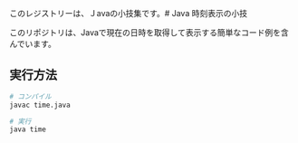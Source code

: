 このレジストリーは、Ｊavaの小技集です。# Java 時刻表示の小技

このリポジトリは、Javaで現在の日時を取得して表示する簡単なコード例を含んでいます。

## 実行方法

```bash
# コンパイル
javac time.java

# 実行
java time
